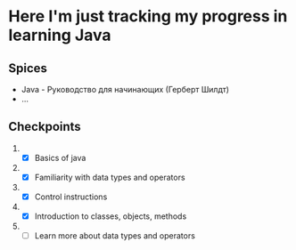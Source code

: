 # Here I'm just tracking my progress in learning Java

## Spices

- Java - Руководство для начинающих (Герберт Шилдт)
- ...

## Checkpoints

1) - [x] Basics of java
2) - [x] Familiarity with data types and operators
3) - [x] Control instructions
4) - [x] Introduction to classes, objects, methods
5) - [ ] Learn more about data types and operators
